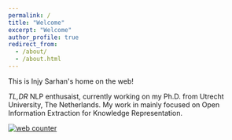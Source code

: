 ```yaml
---
permalink: /
title: "Welcome"
excerpt: "Welcome"
author_profile: true
redirect_from: 
  - /about/
  - /about.html
---
```


This is Injy Sarhan's home on the web!

*TL,DR* NLP enthusaist, currently working on my Ph.D. from Utrecht University, The Netherlands. 
My work in mainly focused on Open Information Extraction for Knowledge Representation.









<!-- hitwebcounter Code START -->
<a href="https://www.hitwebcounter.com" target="_blank">
<img src="https://hitwebcounter.com/counter/counter.php?page=8013006&style=0003&nbdigits=5&type=ip&initCount=0" title="Free Counter" Alt="web counter"   border="0" /></a>                                    
                                    
                                        
                                          
                            
                                    
                                        
